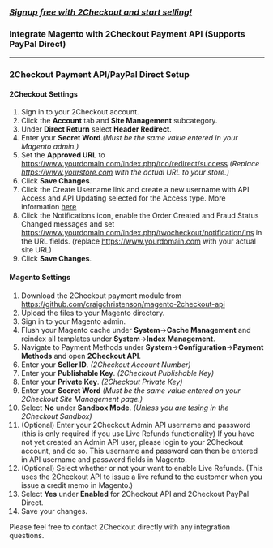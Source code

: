 ### _[Signup free with 2Checkout and start selling!](https://www.2checkout.com/signup)_

### Integrate Magento with 2Checkout Payment API (Supports PayPal Direct)
----------------------------------------

### 2Checkout Payment API/PayPal Direct Setup

#### 2Checkout Settings

1. Sign in to your 2Checkout account.
2. Click the **Account** tab and **Site Management** subcategory.
3. Under **Direct Return** select **Header Redirect**.
4. Enter your **Secret Word**._(Must be the same value entered in your Magento admin.)_
5. Set the **Approved URL** to https://www.yourdomain.com/index.php/tco/redirect/success _(Replace https://www.yourstore.com with the actual URL to your store.)_
6. Click **Save Changes**.
7. Click the Create Username link and create a new username with API Access and API Updating selected for the Access type. More information [here](http://help.2checkout.com/articles/FAQ/How-to-create-an-API-only-Username/)
8. Click the Notifications icon, enable the Order Created and Fraud Status Changed messages and set https://www.yourdomain.com/index.php/twocheckout/notification/ins in the URL fields.
(replace https://www.yourdomain.com with your actual site URL)
9. Click **Save Changes**.

#### Magento Settings

1. Download the 2Checkout payment module from https://github.com/craigchristenson/magento-2checkout-api
2. Upload the files to your Magento directory.
3. Sign in to your Magento admin.
4. Flush your Magento cache under **System**->**Cache Management** and reindex all templates under **System**->**Index Management**.
5. Navigate to Payment Methods under **System**->**Configuration**->**Payment
   Methods** and open **2Checkout API**.
6. Enter your **Seller ID**. _(2Checkout Account Number)_
7. Enter your **Publishable Key**. _(2Checkout Publishable Key)_
8. Enter your **Private Key**. _(2Checkout Private Key)_
9. Enter your **Secret Word** _(Must be the same value entered on your 2Checkout Site Management page.)_
10. Select **No** under **Sandbox Mode**. _(Unless you are tesing in the 2Checkout Sandbox)_
11. (Optional) Enter your 2Checkout Admin API username and password (this is only required if you use Live Refunds functionality) If you have not yet created an Admin API user, please login to your 2Checkout account, and do so. This username and password can then be entered in API username and password fields in Magento.
12. (Optional) Select whether or not your want to enable Live Refunds. (This uses the 2Checkout API to issue a live refund to the customer when you issue a credit memo in Magento.)
13. Select **Yes** under **Enabled** for 2Checkout API and 2Checkout PayPal Direct.
14. Save your changes.

Please feel free to contact 2Checkout directly with any integration questions.
